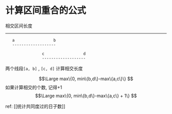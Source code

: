 # 计算区间重合的公式

相交区间长度

---

```
   a                 b
   -------------------

                c                 d
                -------------------

```

两个线段`[a, b]` , `[c, d]` 计算相交长度

$$\Large
max\{0, min\{b,d\}-max\{a,c\}\}
$$
如果计算相交的个数, 记得+1
$$\Large
max\{0, min\{b,d\}-max\{a,c\} + 1\}
$$

ref: [[统计共同度过的日子数]]
